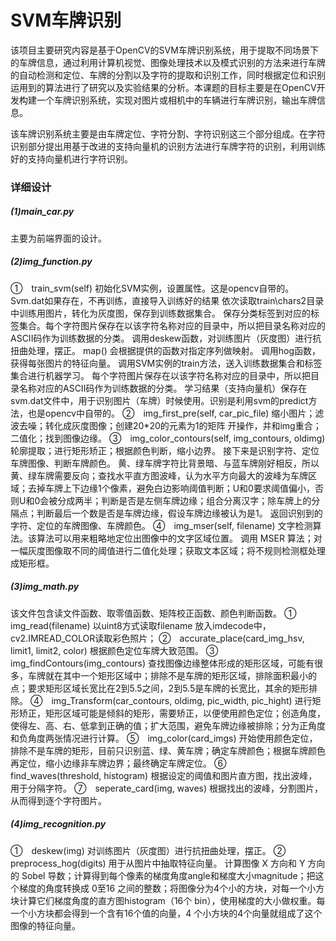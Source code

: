 # SVM车牌识别


该项目主要研究内容是基于OpenCV的SVM车牌识别系统，用于提取不同场景下的车牌信息，通过利用计算机视觉、图像处理技术以及模式识别的方法来进行车牌的自动检测和定位、车牌的分割以及字符的提取和识别工作，同时根据定位和识别运用到的算法进行了研究以及实验结果的分析。本课题的目标主要是在OpenCV开发构建一个车牌识别系统，实现对图片或相机中的车辆进行车牌识别，输出车牌信息。


该车牌识别系统主要是由车牌定位、字符分割、字符识别这三个部分组成。在字符识别部分提出用基于改进的支持向量机的识别方法进行车牌字符的识别，利用训练好的支持向量机进行字符识别。

### 详细设计
##### (1)main_car.py
主要为前端界面的设计。


##### (2)img_function.py
①　train_svm(self)
初始化SVM实例，设置属性。这是opencv自带的。
Svm.dat如果存在，不再训练，直接导入训练好的结果
依次读取train\chars2目录中训练用图片，转化为灰度图，保存到训练数据集合。
保存分类标签到对应的标签集合。每个字符图片保存在以该字符名称对应的目录中，所以把目录名称对应的ASCII码作为训练数据的分类。
调用deskew函数，对训练图片（灰度图）进行抗扭曲处理，摆正。
map() 会根据提供的函数对指定序列做映射。
调用hog函数，获得每张图片的特征向量。
调用SVM实例的train方法，送入训练数据集合和标签集合进行机器学习。
每个字符图片保存在以该字符名称对应的目录中，所以把目录名称对应的ASCII码作为训练数据的分类。
学习结果（支持向量机）保存在svm.dat文件中，用于识别图片（车牌）时候使用。识别是利用svm的predict方法，也是opencv中自带的。
②　img_first_pre(self, car_pic_file)
缩小图片；滤波去噪；转化成灰度图像；创建20*20的元素为1的矩阵 开操作，并和img重合；二值化；找到图像边缘。
③　img_color_contours(self, img_contours, oldimg)
轮廓提取；进行矩形矫正；根据颜色判断，缩小边界。
接下来是识别字符、定位车牌图像、判断车牌颜色。
黄、绿车牌字符比背景暗、与蓝车牌刚好相反，所以黄、绿车牌需要反向；查找水平直方图波峰，认为水平方向最大的波峰为车牌区域；去掉车牌上下边缘1个像素，避免白边影响阈值判断；U和0要求阈值偏小，否则U和0会被分成两半；判断是否是左侧车牌边缘；组合分离汉字；除车牌上的分隔点；判断最后一个数是否是车牌边缘，假设车牌边缘被认为是1。
返回识别到的字符、定位的车牌图像、车牌颜色。
④　img_mser(self, filename)
文字检测算法。该算法可以用来粗略地定位出图像中的文字区域位置。
调用 MSER 算法；对一幅灰度图像取不同的阈值进行二值化处理；获取文本区域；将不规则检测框处理成矩形框。
##### (3)img_math.py
该文件包含读文件函数、取零值函数、矩阵校正函数、颜色判断函数。
①　img_read(filename)
以uint8方式读取filename 放入imdecode中，cv2.IMREAD_COLOR读取彩色照片；
②　accurate_place(card_img_hsv, limit1, limit2, color)
根据颜色定位车牌大致范围。
③　img_findContours(img_contours)
查找图像边缘整体形成的矩形区域，可能有很多，车牌就在其中一个矩形区域中；排除不是车牌的矩形区域，排除面积最小的点；要求矩形区域长宽比在2到5.5之间，2到5.5是车牌的长宽比，其余的矩形排除。
④　img_Transform(car_contours, oldimg, pic_width, pic_hight)
进行矩形矫正，矩形区域可能是倾斜的矩形，需要矫正，以便使用颜色定位；创造角度，使得左、高、右、低拿到正确的值；扩大范围，避免车牌边缘被排除；分为正角度和负角度两张情况进行计算。
⑤　img_color(card_imgs)
开始使用颜色定位，排除不是车牌的矩形，目前只识别蓝、绿、黄车牌；确定车牌颜色；根据车牌颜色再定位，缩小边缘非车牌边界；最终确定车牌定位。
⑥　find_waves(threshold, histogram)
根据设定的阈值和图片直方图，找出波峰，用于分隔字符。
⑦　seperate_card(img, waves)
根据找出的波峰，分割图片，从而得到逐个字符图片。
##### (4)img_recognition.py
①　deskew(img)
对训练图片（灰度图）进行抗扭曲处理，摆正。
②　preprocess_hog(digits)
用于从图片中抽取特征向量。
计算图像 X 方向和 Y 方向的 Sobel 导数；计算得到每个像素的梯度角度angle和梯度大小magnitude；把这个梯度的角度转换成 0至16 之间的整数；将图像分为4个小的方块，对每一个小方块计算它们梯度角度的直方图histogram（16个 bin），使用梯度的大小做权重。每一个小方块都会得到一个含有16个值的向量，4 个小方块的4个向量就组成了这个图像的特征向量。
